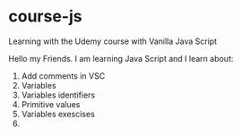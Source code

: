# course-js
Learning with the Udemy course with Vanilla Java Script

Hello my Friends. I am learning Java Script and I learn about:
1. Add comments in VSC
2. Variables
3. Variables identifiers
4. Primitive values
5. Variables exescises
6. 
